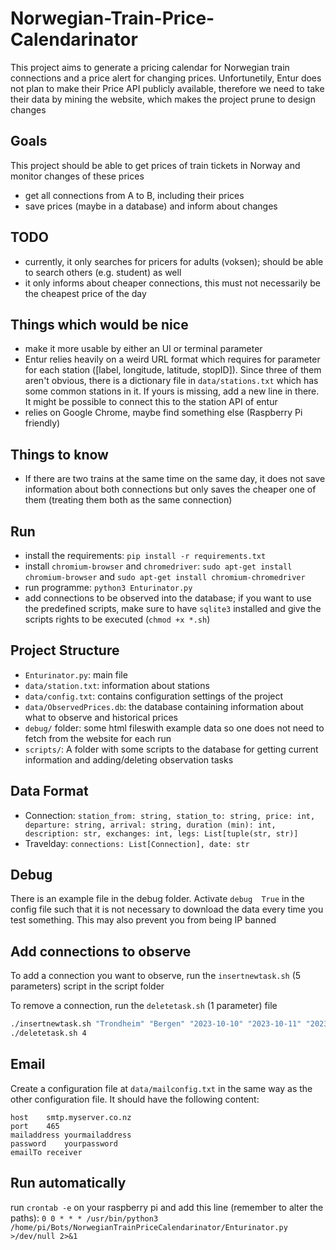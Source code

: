 # Norwegian-Train-Price-Calendarinator
This project aims to generate a pricing calendar for Norwegian train connections and a price alert for changing prices. Unfortunetily, Entur does not plan to make their Price API publicly available, therefore we need to take their data by mining the website, which makes the project prune to design changes

## Goals
This project should be able to get prices of train tickets in Norway and monitor changes of these prices
* get all connections from A to B, including their prices
* save prices (maybe in a database) and inform about changes

## TODO
* currently, it only searches for pricers for adults (voksen); should be able to search others (e.g. student) as well
* it only informs about cheaper connections, this must not necessarily be the cheapest price of the day

## Things which would be nice
* make it more usable by either an UI or terminal parameter
* Entur relies heavily on a weird URL format which requires for parameter for each station ([label, longitude, latitude, stopID]). Since three of them aren't obvious, there is a dictionary file in ``data/stations.txt`` which has some common stations in it. If yours is missing, add a new line in there. It might be possible to connect this to the station API of entur
* relies on Google Chrome, maybe find something else (Raspberry Pi friendly)

## Things to know
* If there are two trains at the same time on the same day, it does not save information about both connections but only saves the cheaper one of them (treating them both as the same connection)

## Run
* install the requirements: ```pip install -r requirements.txt```
* install ``chromium-browser`` and ``chromedriver``: ``sudo apt-get install chromium-browser`` and ``sudo apt-get install chromium-chromedriver``
* run programme: ```python3 Enturinator.py```
* add connections to be observed into the database; if you want to use the predefined scripts, make sure to have ``sqlite3`` installed and give the scripts rights to be executed (``chmod +x *.sh``)

## Project Structure
* ``Enturinator.py``: main file
* ``data/station.txt``: information about stations
* ``data/config.txt``: contains configuration settings of the project
* ``data/ObservedPrices.db``: the database containing information about what to observe and historical prices
* ``debug/`` folder: some html fileswith example data so one does not need to fetch from the website for each run
* ``scripts/``: A folder with some scripts to the database for getting current information and adding/deleting observation tasks

## Data Format
* Connection: ``station_from: string, station_to: string, price: int, departure: string, arrival: string, duration (min): int, description: str, exchanges: int, legs: List[tuple(str, str)]``
* Travelday: ``connections: List[Connection], date: str``

## Debug
There is an example file in the debug folder. Activate ``debug  True`` in the config file such that it is not necessary to download the data every time you test something. This may also prevent you from being IP banned

## Add connections to observe
To add a connection you want to observe, run the ``insertnewtask.sh`` (5 parameters) script in the script folder

To remove a connection, run the ``deletetask.sh`` (1 parameter) file
```bash
./insertnewtask.sh "Trondheim" "Bergen" "2023-10-10" "2023-10-11" "2023-09-01"
./deletetask.sh 4
```

## Email
Create a configuration file at ``data/mailconfig.txt`` in the same way as the other configuration file. It should have the following content:
```
host	smtp.myserver.co.nz
port	465
mailaddress	yourmailaddress
password	yourpassword
emailTo	receiver
```

## Run automatically
run ``crontab -e`` on your raspberry pi and add this line (remember to alter the paths): ``0 0 * * * /usr/bin/python3 /home/pi/Bots/NorwegianTrainPriceCalendarinator/Enturinator.py >/dev/null 2>&1``